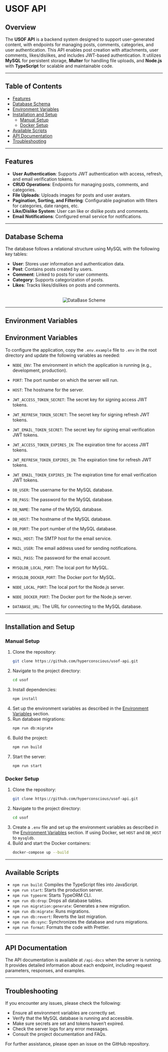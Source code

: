 # USOF API

## Overview

The **USOF API** is a backend system designed to support user-generated content, with endpoints for managing posts, comments, categories, and user authentication. This API enables post creation with attachments, user comments, likes/dislikes, and includes JWT-based authentication. It utilizes **MySQL** for persistent storage, **Multer** for handling file uploads, and **Node.js** with **TypeScript** for scalable and maintainable code.

---

## Table of Contents
- [Features](#features)
- [Database Schema](#database-schema)
- [Environment Variables](#environment-variables)
- [Installation and Setup](#installation-and-setup)
  - [Manual Setup](#manual-setup)
  - [Docker Setup](#docker-setup)
- [Available Scripts](#available-scripts)
- [API Documentation](#api-documentation)
- [Troubleshooting](#troubleshooting)

---

## Features

- **User Authentication**: Supports JWT authentication with access, refresh, and email verification tokens.
- **CRUD Operations**: Endpoints for managing posts, comments, and categories.
- **File Uploads**: Uploads images for posts and user avatars.
- **Pagination, Sorting, and Filtering**: Configurable pagination with filters for categories, date ranges, etc.
- **Like/Dislike System**: User can like or dislike posts and comments.
- **Email Notifications**: Configured email service for notifications.

---

## Database Schema


The database follows a relational structure using MySQL with the following key tables:
- **User**: Stores user information and authentication data.
- **Post**: Contains posts created by users.
- **Comment**: Linked to posts for user comments.
- **Category**: Supports categorization of posts.
- **Likes**: Tracks likes/dislikes on posts and comments.

<p align="center">
  <br>
  <img src="https://i.ibb.co/5jGzR50/Screenshot-12.png" alt="DataBase Scheme">
</p>


---

## Environment Variables


## Environment Variables

To configure the application, copy the `.env.example` file to `.env` in the root directory and update the following variables as needed:

- `NODE_ENV`: The environment in which the application is running (e.g., development, production).
- `PORT`: The port number on which the server will run.
- `HOST`: The hostname for the server.

- `JWT_ACCESS_TOKEN_SECRET`: The secret key for signing access JWT tokens.
- `JWT_REFRESH_TOKEN_SECRET`: The secret key for signing refresh JWT tokens.
- `JWT_EMAIL_TOKEN_SECRET`: The secret key for signing email verification JWT tokens.

- `JWT_ACCESS_TOKEN_EXPIRES_IN`: The expiration time for access JWT tokens.
- `JWT_REFRESH_TOKEN_EXPIRES_IN`: The expiration time for refresh JWT tokens.
- `JWT_EMAIL_TOKEN_EXPIRES_IN`: The expiration time for email verification JWT tokens.

- `DB_USER`: The username for the MySQL database.
- `DB_PASS`: The password for the MySQL database.
- `DB_NAME`: The name of the MySQL database.
- `DB_HOST`: The hostname of the MySQL database.
- `DB_PORT`: The port number of the MySQL database.

- `MAIL_HOST`: The SMTP host for the email service.
- `MAIL_USER`: The email address used for sending notifications.
- `MAIL_PASS`: The password for the email account.

- `MYSQLDB_LOCAL_PORT`: The local port for MySQL.
- `MYSQLDB_DOCKER_PORT`: The Docker port for MySQL.

- `NODE_LOCAL_PORT`: The local port for the Node.js server.
- `NODE_DOCKER_PORT`: The Docker port for the Node.js server.

- `DATABASE_URL`: The URL for connecting to the MySQL database.


---

## Installation and Setup

### Manual Setup

1. Clone the repository:
    ```sh
    git clone https://github.com/hyperconscious/usof-api.git
    ```
2. Navigate to the project directory:
    ```sh
    cd usof
    ```
3. Install dependencies:
    ```sh
    npm install
    ```
4. Set up the environment variables as described in the [Environment Variables](#environment-variables) section.
5. Run database migrations:
    ```sh
    npm run db:migrate
    ```
6. Build the project:
    ```sh
    npm run build
    ```
7. Start the server:
    ```sh
    npm run start
    ```

### Docker Setup

1. Clone the repository:
    ```sh
    git clone https://github.com/hyperconscious/usof-api.git
    ```
2. Navigate to the project directory:
    ```sh
    cd usof
    ```
3. Create a `.env` file and set up the environment variables as described in the [Environment Variables](#environment-variables) section. If using Docker, set `HOST` and `DB_HOST` to `mysqldb`.
4. Build and start the Docker containers:
    ```sh
    docker-compose up --build
    ```

---

## Available Scripts

- `npm run build`: Compiles the TypeScript files into JavaScript.
- `npm run start`: Starts the production server.
- `npm run typeorm`: Starts TypeORM CLI.
- `npm run db:drop`: Drops all database tables.
- `npm run migration:generate`: Generates a new migration.
- `npm run db:migrate`: Runs migrations.
- `npm run db:revert`: Reverts the last migration.
- `npm run db:sync`: Synchronizes the database and runs migrations.
- `npm run format`: Formats the code with Prettier.


---

## API Documentation

The API documentation is available at `/api-docs` when the server is running. It provides detailed information about each endpoint, including request parameters, responses, and examples.

---

## Troubleshooting

If you encounter any issues, please check the following:

- Ensure all environment variables are correctly set.
- Verify that the MySQL database is running and accessible.
- Make sure secrets are set and tokens haven’t expired.
- Check the server logs for any error messages.
- Consult the project documentation and FAQs.

For further assistance, please open an issue on the GitHub repository.